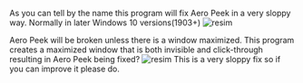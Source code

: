 As you can tell by the name this program will fix Aero Peek in a very sloppy way. Normally in later Windows 10 versions(1903+) 
![resim](https://github.com/EndlessLuck/Aero-Peek-Fix/assets/64068157/1e96e6ad-6d6b-4f70-97cb-8acd69e2620f)


Aero Peek will be broken unless there is a window maximized. 
This program creates a maximized window that is both invisible and click-through resulting in Aero Peek being fixed?
![resim](https://github.com/EndlessLuck/Aero-Peek-Fix/assets/64068157/71da6b0e-7307-4f72-889c-cf7ebd5e6ff0)
This is a very sloppy fix so if you can improve it please do.
